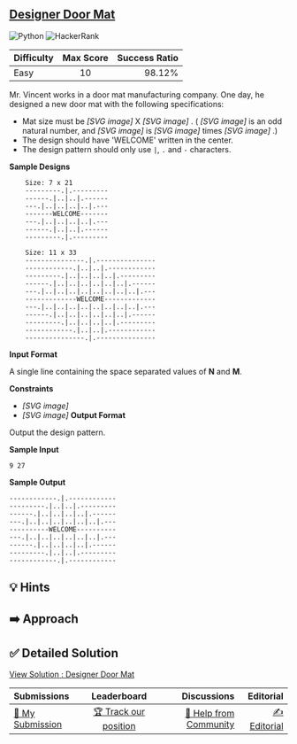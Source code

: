 ## [Designer Door Mat](https://www.hackerrank.com/challenges/designer-door-mat)

![Python](https://img.shields.io/badge/python-3670A0?style=for-the-badge&logo=python&logoColor=ffdd54) ![HackerRank](https://img.shields.io/badge/-Hackerrank-2EC866?style=for-the-badge&logo=HackerRank&logoColor=white)

| Difficulty | Max Score | Success Ratio |
| :--------- | :-------: | ------------: |
| Easy       |    10     |        98.12% |

Mr. Vincent works in a door mat manufacturing company. One day, he designed a new door mat with the following specifications: 


* Mat size must be  *[SVG image]* X *[SVG image]* . ( *[SVG image]*  is an odd natural number, and  *[SVG image]*  is  *[SVG image]*  times  *[SVG image]* .)
* The design should have 'WELCOME' written in the center.
* The design pattern should only use `|`, `.` and `-` characters.


**Sample Designs**



```
    Size: 7 x 21 
    ---------.|.---------
    ------.|..|..|.------
    ---.|..|..|..|..|.---
    -------WELCOME-------
    ---.|..|..|..|..|.---
    ------.|..|..|.------
    ---------.|.---------
    
    Size: 11 x 33
    ---------------.|.---------------
    ------------.|..|..|.------------
    ---------.|..|..|..|..|.---------
    ------.|..|..|..|..|..|..|.------
    ---.|..|..|..|..|..|..|..|..|.---
    -------------WELCOME-------------
    ---.|..|..|..|..|..|..|..|..|.---
    ------.|..|..|..|..|..|..|.------
    ---------.|..|..|..|..|.---------
    ------------.|..|..|.------------
    ---------------.|.---------------

```

**Input Format**

A single line containing the space separated values of **N** and **M**.

**Constraints**

* *[SVG image]*
* *[SVG image]*
**Output Format**

Output the design pattern.

**Sample Input**
```
9 27

```
**Sample Output**


```
------------.|.------------
---------.|..|..|.---------
------.|..|..|..|..|.------
---.|..|..|..|..|..|..|.---
----------WELCOME----------
---.|..|..|..|..|..|..|.---
------.|..|..|..|..|.------
---------.|..|..|.---------
------------.|.------------

```

## 💡 Hints 

## ➡️ Approach 

## ✅ Detailed Solution
[View Solution : Designer Door Mat](./designer_door_mat.py)

| Submissions                                                                            |                                         Leaderboard                                         |                                                                            Discussions |                                                                        Editorial |
| :------------------------------------------------------------------------------------- | :-----------------------------------------------------------------------------------------: | -------------------------------------------------------------------------------------: | -------------------------------------------------------------------------------: |
| [📝 My Submission](https://www.hackerrank.com/challenges/designer-door-mat/submissions) | [🏆 Track our position](https://www.hackerrank.com/challenges/designer-door-mat/leaderboard) | [🤔 Help from Community](https://www.hackerrank.com/challenges/designer-door-mat/forum) | [✍️ Editorial](https://www.hackerrank.com/challenges/designer-door-mat/editorial) |

